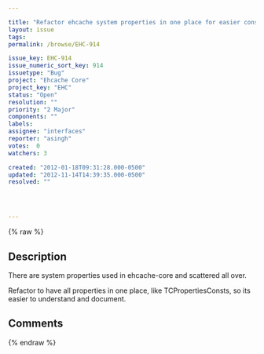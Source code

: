 ```yaml
---

title: "Refactor ehcache system properties in one place for easier consumption/documentation"
layout: issue
tags: 
permalink: /browse/EHC-914

issue_key: EHC-914
issue_numeric_sort_key: 914
issuetype: "Bug"
project: "Ehcache Core"
project_key: "EHC"
status: "Open"
resolution: ""
priority: "2 Major"
components: ""
labels: 
assignee: "interfaces"
reporter: "asingh"
votes:  0
watchers: 3

created: "2012-01-18T09:31:28.000-0500"
updated: "2012-11-14T14:39:35.000-0500"
resolved: ""




---
```


{% raw %}

## Description

<div markdown="1" class="description">

There are system properties used in ehcache-core and scattered all over.

Refactor to have all properties in one place, like TCPropertiesConsts, so its easier to understand and document.

</div>

## Comments



{% endraw %}
